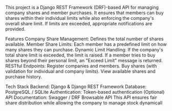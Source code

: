 This project is a Django REST Framework (DRF)-based API for managing company shares and member purchases. 
It ensures that members can buy shares within their individual limits while also enforcing the company's overall share limit. 
If limits are exceeded, appropriate notifications are provided.

Features
Company Share Management: Defines the total number of shares available.
Member Share Limits: Each member has a predefined limit on how many shares they can purchase.
Dynamic Limit Handling:
    If the company's total share limit is exceeded, the limit is raised.
    If a member tries to buy shares beyond their personal limit, an "Exceed Limit" message is returned.
RESTful Endpoints:
    Register companies and members.
    Buy shares (with validation for individual and company limits).
    View available shares and purchase history.


Tech Stack
Backend: Django & Django REST Framework
Database: PostgreSQL / SQLite
Authentication: Token-based authentication (Optional)
API Documentation: Swagger / DRF Browsable API
This API ensures fair share distribution while allowing the company to manage stock dynamicall
